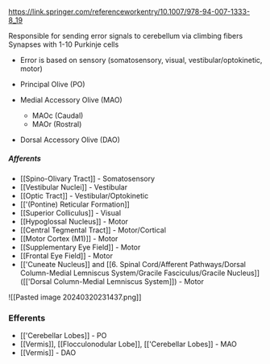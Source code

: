 https://link.springer.com/referenceworkentry/10.1007/978-94-007-1333-8_19

Responsible for sending error signals to cerebellum via climbing fibers
Synapses with 1-10 Purkinje cells
- Error is based on sensory (somatosensory, visual, vestibular/optokinetic, motor)

- Principal Olive (PO)
- Medial Accessory Olive (MAO)
	- MAOc (Caudal)
	- MAOr (Rostral)
- Dorsal Accessory Olive (DAO)

##### Afferents
- [[Spino-Olivary Tract]] - Somatosensory
- [[Vestibular Nuclei]] - Vestibular
- [[Optic Tract]] - Vestibular/Optokinetic
- [['(Pontine) Reticular Formation]]
- [[Superior Colliculus]] - Visual
- [[Hypoglossal Nucleus]] - Motor
- [[Central Tegmental Tract]] - Motor/Cortical
- [[Motor Cortex (M1)]] - Motor
- [[Supplementary Eye Field]] - Motor
- [[Frontal Eye Field]] - Motor
- [['Cuneate Nucleus]] and [[6. Spinal Cord/Afferent Pathways/Dorsal Column-Medial Lemniscus System/Gracile Fasciculus/Gracile Nucleus]] ([['Dorsal Column-Medial Lemniscus System]]) - Motor

![[Pasted image 20240320231437.png]]

### Efferents
- [['Cerebellar Lobes]] - PO
- [[Vermis]], [[Flocculonodular Lobe]], [['Cerebellar Lobes]] - MAO
- [[Vermis]] - DAO